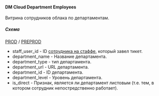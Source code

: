 #### DM Cloud Department Employees

Витрина сотрудников облака по департаментам.

##### Схема

[PROD](https://yt.yandex-team.ru/hahn/navigation?path=//home/cloud-dwh/data/prod/cdm/staff/dm_cloud_department_employees)
/ [PREPROD](https://yt.yandex-team.ru/hahn/navigation?path=//home/cloud-dwh/data/preprod/cdm/staff/dm_cloud_department_employees)


- staff_user_id - ID [сотрудника на стаффе](../../../../ods/yt/staff/persons), который завел тикет.
- department_name - Название департамента.
- department_type - тип департамента.
- department_url - URL департамента.
- department_id - ID департамента.
- department_level - Уровень департамента.
- is_direct - Признак, является ли департамент листовым (т.е. тем, в котором сотрудник непостредственно работает).


